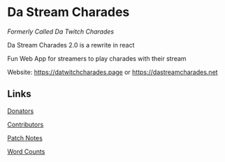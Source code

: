 # Da Stream Charades

_Formerly Called Da Twitch Charades_

Da Stream Charades 2.0 is a rewrite in react

Fun Web App for streamers to play charades with their stream

Website: https://datwitchcharades.page or https://dastreamcharades.net

## Links

[Donators](https://github.com/lejara/Da-Twitch-Charades/wiki/Donators)

[Contributors](https://github.com/lejara/Da-Twitch-Charades/wiki/Contributors)

[Patch Notes](https://github.com/lejara/Da-Twitch-Charades/wiki/Patch-Notes)

[Word Counts](https://github.com/lejara/Da-Twitch-Charades/wiki/Word-Counts)
